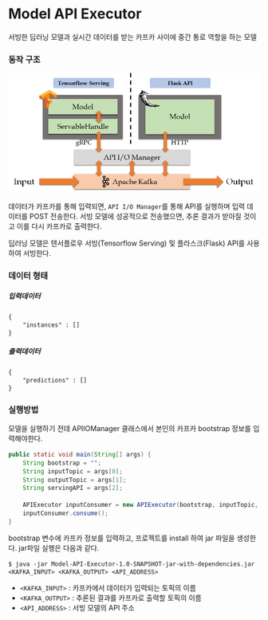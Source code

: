 # Model API Executor
 
서빙한 딥러닝 모델과 실시간 데이터를 받는 카프카 사이에 중간 통로 역할을 하는 모델 

### 동작 구조   

<p align="center"><img src="image/model-api-executor.png">

데이터가 카프카를 통해 입력되면, `API I/O Manager`를 통해 API를 실행하며 입력 데이터를 POST 전송한다.
서빙 모델에 성공적으로 전송했으면, 추론 결과가 받아질 것이고 이를 다시 카프카로 출력한다.

딥러닝 모델은 텐서플로우 서빙(Tensorflow Serving) 및 플라스크(Flask) API를 사용하여 서빙한다.

### 데이터 형태

##### 입력데이터
```
{
    "instances" : []
}
```
##### 출력데이터
```$xslt
{
    "predictions" : []
}
```

### 실행방법   

모델을 실행하기 전데 APIIOManager 클래스에서 본인의 카프카 bootstrap 정보를 입력해야한다.
```java
public static void main(String[] args) {
    String bootstrap = "";
    String inputTopic = args[0];
    String outputTopic = args[1];
    String servingAPI = args[2];

    APIExecutor inputConsumer = new APIExecutor(bootstrap, inputTopic, outputTopic).load(servingAPI);
    inputConsumer.consume();
}
```
bootstrap 변수에 카프카 정보를 입력하고, 프로젝트를 install 하여 jar 파일을 생성한다.
jar파일 실행은 다음과 같다.
```$xslt
$ java -jar Model-API-Executor-1.0-SNAPSHOT-jar-with-dependencies.jar <KAFKA_INPUT> <KAFKA_OUTPUT> <API_ADDRESS>
```
- `<KAFKA_INPUT>` : 카프카에서 데이터가 입력되는 토픽의 이름
- `<KAFKA_OUTPUT>` : 추론된 결과를 카프카로 출력할 토픽의 이름
- `<API_ADDRESS>` : 서빙 모델의 API 주소